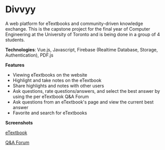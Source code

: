 # Divvyy
A web platform for eTextbooks and community-driven knowledge exchange. This is the capstone project for the final year of Computer Engineering at the University of Toronto and is being done in a group of 4 students.  

**Technologies**: Vue.js, Javascript, Firebase (Realtime Database, Storage, Authentication), PDF.js

**Features**
* Viewing eTextbooks on the website
* Highlight and take notes on the eTextbook
* Share highlights and notes with other users
* Ask questions, rate questions/answers, and select the best answer by using the per eTextbook Q&A Forum
* Ask questions from an eTextbook's page and view the current best answer 
* Favorite and search for eTextbooks

**Screenshots**

[eTextbook](https://github.com/tzaitoun/Divvyy/blob/master/eTextbook.png)

[Q&A Forum](https://github.com/tzaitoun/Divvyy/blob/master/Forum.png)
